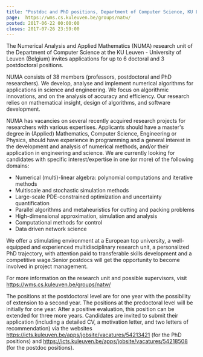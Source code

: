 ```yaml
---
title: "Postdoc and PhD positions, Department of Computer Science, KU Leuven, Belgium"
page:  https://wms.cs.kuleuven.be/groups/natw/
posted: 2017-06-22 00:00:00
closes: 2017-07-26 23:59:00
---
```



The Numerical Analysis and Applied Mathematics (NUMA) research unit of the Department of Computer Science at the KU Leuven - University of Leuven (Belgium) invites applications for up to 6 doctoral and 3 postdoctoral positions. 

NUMA consists of 38 members (professors, postdoctoral and PhD researchers).  We develop, analyse and implement numerical algorithms for applications in science and engineering. We focus on algorithmic innovations, and on the analysis of accuracy and efficiency. Our research relies on mathematical insight, design of algorithms, and software development.

NUMA has vacancies on several recently acquired research projects for researchers with various expertises. Applicants should have a master's degree in (Applied) Mathematics, Computer Science, Engineering or Physics, should have experience in programming and a general interest in the development and analysis of numerical methods, and/or their application in engineering and science.  We are currently looking for candidates with specific interest/expertise in one (or more) of the following domains:  

- Numerical (multi)-linear algebra: polynomial computations and iterative methods  
- Multiscale and stochastic simulation methods  
- Large-scale PDE-constrained optimization and uncertainty quantification  
- Parallel algorithms and metaheuristics for cutting and packing problems  
- High-dimensional approximation, simulation and analysis  
- Computational methods for control  
- Data driven network science  

We offer a stimulating environment at a European top university, a well-equipped and experienced multidisciplinary research unit, a personalized PhD trajectory, with attention paid to transferable skills development and a competitive wage.Senior postdocs will get the opportunity to become involved in project management.

For more information on the research unit and possible supervisors, visit
<https://wms.cs.kuleuven.be/groups/natw/>

The positions at the postdoctoral level are for one year with the possibility of extension to a second year. The positions at the predoctoral level will be initially for one year. After a positive evaluation, this position can be extended for three more years.
Candidates are invited to submit their application (including a detailed CV, a motivation letter, and two letters of recommendation) via the websites
<https://icts.kuleuven.be/apps/jobsite/vacatures/54213421> (for the PhD positions) and
<https://icts.kuleuven.be/apps/jobsite/vacatures/54218508> (for the postdoc positions).



